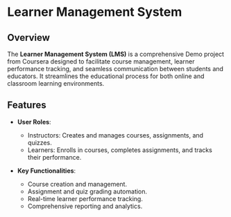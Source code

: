 # Learner Management System

## Overview

The **Learner Management System (LMS)** is a comprehensive Demo project from Coursera designed to facilitate course management, learner performance tracking, and seamless communication between students and educators. It streamlines the educational process for both online and classroom learning environments.

## Features

- **User Roles**:
  - Instructors: Creates and manages courses, assignments, and quizzes.
  - Learners: Enrolls in courses, completes assignments, and tracks their performance.

- **Key Functionalities**:
  - Course creation and management.
  - Assignment and quiz grading automation.
  - Real-time learner performance tracking.
  - Comprehensive reporting and analytics.
